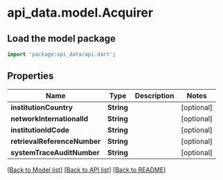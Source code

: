 # api_data.model.Acquirer

## Load the model package
```dart
import 'package:api_data/api.dart';
```

## Properties
Name | Type | Description | Notes
------------ | ------------- | ------------- | -------------
**institutionCountry** | **String** |  | [optional] 
**networkInternationalId** | **String** |  | [optional] 
**institutionIdCode** | **String** |  | [optional] 
**retrievalReferenceNumber** | **String** |  | [optional] 
**systemTraceAuditNumber** | **String** |  | [optional] 

[[Back to Model list]](../README.md#documentation-for-models) [[Back to API list]](../README.md#documentation-for-api-endpoints) [[Back to README]](../README.md)


